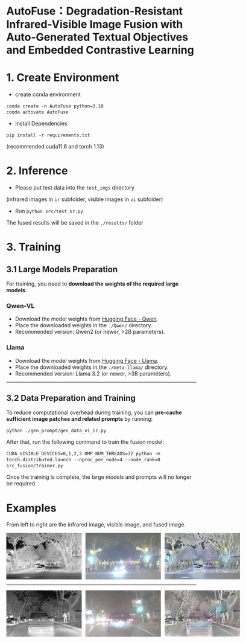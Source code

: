 # AutoFuse：Degradation-Resistant Infrared-Visible Image Fusion with Auto-Generated Textual Objectives and Embedded Contrastive Learning

# 1. Create Environment
* create conda environment
```
conda create -n AutoFuse python=3.10
conda activate AutoFuse
```

* Install Dependencies 
```
pip install -r requirements.txt
```
(recommended cuda11.6 and torch 1.13)

# 2. Inference
- Please put test data into the ```test_imgs``` directory 

(infrared images in ```ir``` subfolder, visible images in ```vi``` subfolder)

- Run ```python src/test_sr.py```

The fused results will be saved in the ```./results/``` folder


# 3. Training
## 3.1 Large Models Preparation

For training, you need to **download the weights of the required large models**.

### Qwen-VL

- Download the model weights from [Hugging Face - Qwen](https://huggingface.co/Qwen/Qwen2-VL-2B-Instruct/tree/main).
- Place the downloaded weights in the ```./Qwen/``` directory.
- Recommended version: Qwen2 (or newer, >2B parameters).

### Llama

- Download the model weights from [Hugging Face - Llama](https://huggingface.co/meta-llama/Llama-3.2-3B-Instruct/tree/main).
- Place the downloaded weights in the ```./meta-llama/``` directory.
- Recommended version: Llama 3.2 (or newer, >3B parameters).

---

## 3.2 Data Preparation and Training

To reduce computational overhead during training, you can **pre-cache sufficient image patches and related prompts** by running:

```
python ./gen_prompt/gen_data_vi_ir.py
```

After that, run the following command to train the fusion model:
```
CUDA_VISIBLE_DEVICES=0,1,2,3 OMP_NUM_THREADS=32 python -m torch.distributed.launch --nproc_per_node=4 --node_rank=0 src_fusion/trainer.py
```
Once the training is complete, the large models and prompts will no longer be required.


# Examples
From left to right are the infrared image, visible image, and fused image.

<div style="display: flex; gap: 10px;">
  <img src="test_imgs/ir/ir_FLIR_07081.png" width="200">
  <img src="test_imgs/vi/vi_FLIR_07081.png" width="200">
  <img src="examples/fu_FLIR_07081.png" width="200">
</div>

---

<div style="display: flex; gap: 10px;">
  <img src="test_imgs/ir/ir_FLIR_08992.png" width="200">
  <img src="test_imgs/vi/vi_FLIR_08992.png" width="200">
  <img src="examples/fu_FLIR_08992.png" width="200">
</div>

